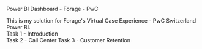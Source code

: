 Power BI Dashboard - Forage - PwC

This is my solution for Forage's Virtual Case Experience - PwC Switzerland Power BI.  
Task 1 - Introduction  
Task 2 - Call Center 
Task 3 - Customer Retention

